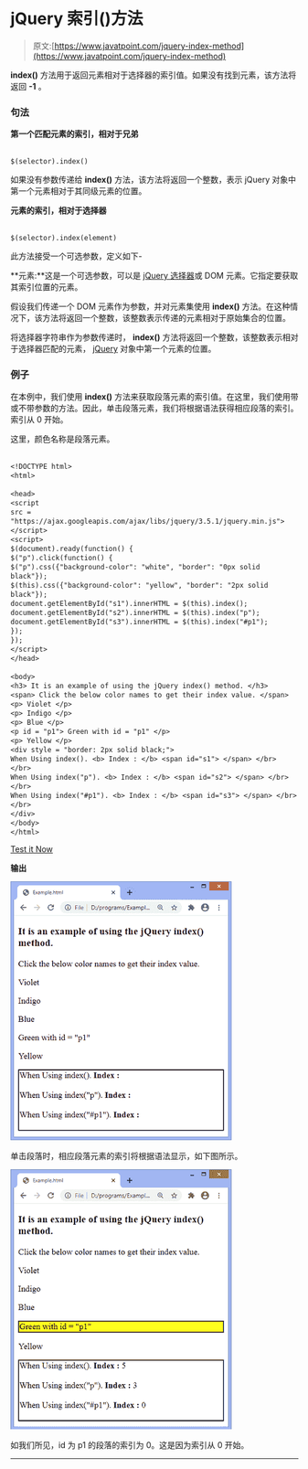 # jQuery 索引()方法

> 原文:[https://www.javatpoint.com/jquery-index-method](https://www.javatpoint.com/jquery-index-method)

**index()** 方法用于返回元素相对于选择器的索引值。如果没有找到元素，该方法将返回 **-1** 。

### 句法

**第一个匹配元素的索引，相对于兄弟**

```

$(selector).index()

```

如果没有参数传递给 **index()** 方法，该方法将返回一个整数，表示 jQuery 对象中第一个元素相对于其同级元素的位置。

**元素的索引，相对于选择器**

```

$(selector).index(element)

```

此方法接受一个可选参数，定义如下-

**元素:**这是一个可选参数，可以是 [jQuery 选择器](https://www.javatpoint.com/jquery-selectors)或 DOM 元素。它指定要获取其索引位置的元素。

假设我们传递一个 DOM 元素作为参数，并对元素集使用 **index()** 方法。在这种情况下，该方法将返回一个整数，该整数表示传递的元素相对于原始集合的位置。

将选择器字符串作为参数传递时， **index()** 方法将返回一个整数，该整数表示相对于选择器匹配的元素， [jQuery](https://www.javatpoint.com/jquery-tutorial) 对象中第一个元素的位置。

### 例子

在本例中，我们使用 **index()** 方法来获取段落元素的索引值。在这里，我们使用带或不带参数的方法。因此，单击段落元素，我们将根据语法获得相应段落的索引。索引从 0 开始。

这里，颜色名称是段落元素。

```

<!DOCTYPE html>
<html>

<head>
<script
src = "https://ajax.googleapis.com/ajax/libs/jquery/3.5.1/jquery.min.js"> </script>
<script>
$(document).ready(function() {
$("p").click(function() {
$("p").css({"background-color": "white", "border": "0px solid black"});
$(this).css({"background-color": "yellow", "border": "2px solid black"});
document.getElementById("s1").innerHTML = $(this).index();
document.getElementById("s2").innerHTML = $(this).index("p");
document.getElementById("s3").innerHTML = $(this).index("#p1");
});
});
</script>
</head>

<body>
<h3> It is an example of using the jQuery index() method. </h3>
<span> Click the below color names to get their index value. </span>
<p> Violet </p>
<p> Indigo </p>
<p> Blue </p>
<p id = "p1"> Green with id = "p1" </p>
<p> Yellow </p>
<div style = "border: 2px solid black;">
When Using index(). <b> Index : </b> <span id="s1"> </span> </br> </br>
When Using index("p"). <b> Index : </b> <span id="s2"> </span> </br> </br>
When Using index("#p1"). <b> Index : </b> <span id="s3"> </span> </br> </br>
</div>
</body>
</html>

```

[Test it Now](https://www.javatpoint.com/oprweb/test.jsp?filename=jquery-index-method1)

**输出**

![jQuery index() method](img/45772694f403c7f72fcfdd82c81ac5d4.png)

单击段落时，相应段落元素的索引将根据语法显示，如下图所示。

![jQuery index() method](img/9a1c281b521f5f1c2171a82b48b8e0e3.png)

如我们所见，id 为 p1 的段落的索引为 0。这是因为索引从 0 开始。

* * *